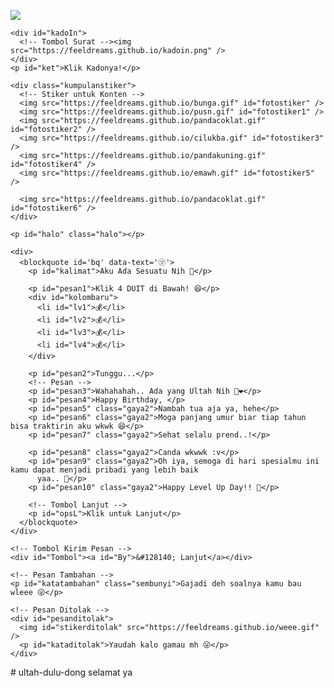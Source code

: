 <!DOCTYPE html>
<html lang="id">
<meta charset='UTF-8' />
<meta content='width=device-width, initial-scale=1, user-scalable=1, minimum-scale=1, maximum-scale=5'
  name='viewport' />
<meta content='IE=edge' http-equiv='X-UA-Compatible' />

<link rel="preconnect" href="https://fonts.googleapis.com">
<link rel="preconnect" href="https://fonts.gstatic.com" crossorigin>
<link href="https://fonts.googleapis.com/css2?family=Shippori+Antique:wght@400;700&display=swap" rel="stylesheet">
<link href="https://fonts.googleapis.com/css2?family=Dancing+Script&display=swap" rel="stylesheet">

<script src="https://cdn.jsdelivr.net/npm/sweetalert2@11.0.19/dist/sweetalert2.all.min.js"></script>
<link href="https://feeldreams.github.io/heihbd/style.css" rel="stylesheet" type="text/css" />
<script src="https://unpkg.com/typeit@8.7.0/dist/index.umd.js"></script>
<script src="https://kit.fontawesome.com/4f3ce16e3e.js" crossorigin="anonymous"></script>

<head>
  <title>Happy Birthday</title>
  <link rel="icon" type="image/x-icon" href="https://malasid.github.io/favicon.png">
  <meta name="description" content="HTML Bucin Malas.id">
  <!-- 
  Made with love by Rayys!

     Blog: https://PalingIT.com
     Instagram: @rayyarrr
     TikTok: @rayy4r
     Email: rayyar0703@gmail.com

  Thanks to all <3
-->
</head>

<body>

  <!-- Ganti Audio di sini -->
  <audio src="https://feeldreams.github.io/djikhlas.mp3" id="linkmp3" class="sembunyi"></audio>

  <div id="bodyblur">
    <!-- Wallpaper --><img src="https://feeldreams.github.io/wp9.jpg" id="wallpaper" />
    <div id="beneranblur"></div>
  </div>

  <div id='Content'>

    <div id="kadoIn">
      <!-- Tombol Surat --><img src="https://feeldreams.github.io/kadoin.png" />
    </div>
    <p id="ket">Klik Kadonya!</p>

    <div class="kumpulanstiker">
      <!-- Stiker untuk Konten -->
      <img src="https://feeldreams.github.io/bunga.gif" id="fotostiker" />
      <img src="https://feeldreams.github.io/pusn.gif" id="fotostiker1" />
      <img src="https://feeldreams.github.io/pandacoklat.gif" id="fotostiker2" />
      <img src="https://feeldreams.github.io/cilukba.gif" id="fotostiker3" />
      <img src="https://feeldreams.github.io/pandakuning.gif" id="fotostiker4" />
      <img src="https://feeldreams.github.io/emawh.gif" id="fotostiker5" />

      <img src="https://feeldreams.github.io/pandacoklat.gif" id="fotostiker6" />
    </div>

    <p id="halo" class="halo"></p>

    <div>
      <blockquote id='bq' data-text='㋡'>
        <p id="kalimat">Aku Ada Sesuatu Nih 🤣</p>

        <p id="pesan1">Klik 4 DUIT di Bawah! 😆</p>
        <div id="kolombaru">
          <li id="lv1">💰</li>
          <li id="lv2">💰</li>
          <li id="lv3">💰</li>
          <li id="lv4">💰</li>
        </div>

        <p id="pesan2">Tunggu...</p>
        <!-- Pesan -->
        <p id="pesan3">Wahahahah.. Ada yang Ultah Nih 🤣❤️</p>
        <p id="pesan4">Happy Birthday, </p>
        <p id="pesan5" class="gaya2">Nambah tua aja ya, hehe</p>
        <p id="pesan6" class="gaya2">Moga panjang umur biar tiap tahun bisa traktirin aku wkwk 😆</p>
        <p id="pesan7" class="gaya2">Sehat selalu prend..!</p>

        <p id="pesan8" class="gaya2">Canda wkwwk :v</p>
        <p id="pesan9" class="gaya2">Oh iya, semoga di hari spesialmu ini kamu dapat menjadi pribadi yang lebih baik
          yaa.. 🥳</p>
        <p id="pesan10" class="gaya2">Happy Level Up Day!! 🥳</p>

        <!-- Tombol Lanjut -->
        <p id="opsL">Klik untuk Lanjut</p>
      </blockquote>
    </div>

    <!-- Tombol Kirim Pesan -->
    <div id="Tombol"><a id="By">&#128140; Lanjut</a></div>

    <!-- Pesan Tambahan -->
    <p id="katatambahan" class="sembunyi">Gajadi deh soalnya kamu bau wleee 😜</p>

    <!-- Pesan Ditolak -->
    <div id="pesanditolak">
      <img id="stikerditolak" src="https://feeldreams.github.io/weee.gif" />
      <p id="kataditolak">Yaudah kalo gamau mh 😜</p>
    </div>

  </div>

  <script>
    const body = document.querySelector("body"); const swalst = Swal.mixin({timer: 2300, allowOutsideClick: false, showConfirmButton: false, timerProgressBar: true, imageHeight: 90, }); audio = new Audio('' + linkmp3.src); ftganti = 0; fungsi = 0; fungsiAwal = 0; deffotostiker = fotostiker.src; function berjatuhan() {const heart = document.createElement("div"); heart.className = "fas fa-snowflake"; heart.style.left = (Math.random() * 90) + "vw"; heart.style.animationDuration = (Math.random() * 3) + 2 + "s"; body.appendChild(heart);} setInterval(function name(params) {var heartArr = document.querySelectorAll(".fa-snowflake"); if (heartArr.length > 100) {heartArr[0].remove()} }, 100); Content.style = "opacity:1;margin-top:16vh"; const swals = Swal.mixin({allowOutsideClick: false, cancelButtonColor: '#FF0040', imageHeight: 80, });

    document.getElementById("kadoIn").onclick = function () {if (fungsiAwal == 0) {audio.play(); fungsiAwal = 1; kadoIn.style = "transition:all .8s ease;transform:scale(10);opacity:0"; wallpaper.style = "transform: scale(1.5);"; ket.style = "display:none"; setTimeout(initengahan, 300); setTimeout(inipesan, 500)} }

    async function inipesan() {
      var {value: nama} = await swals.fire({
        title: 'Masukin Nama Kamu', input: 'text',
      });
      if (nama && nama.length < 11) {
        window.nama = nama;
        vketikhalo = "Hai, " + nama + " ✨";
        mulainama();
      } else {
        await swals.fire('Ups!', 'Nama tidak boleh kosong atau lebih dari 10 karakter, ya!'); inipesan();
      }
    }

    //Variable Pertanyaan Akhir
    var tanya = 'Mau Kado Gak Nih? 😶🥱';
    var opstanya = 'Ayo jawab 😆';
    var tompositif = 'Mau';
    var tomnegatif = 'Engga';

    async function menuju() {pesanwhatsapp = "Makasii udah ngucapin " + nama + " ultah ><"; await swals.fire('OK!', 'Kirim jawabannya ke WhatsApp aku, ya!', 'success'); window.location = "https://api.whatsapp.com/send?phone=&text=" + pesanwhatsapp;}
  </script>
  <script src="https://malasid.github.io/html/hbd.js"></script>
  <!-- Sampai Sini -->
</body>

</html>
# ultah-dulu-dong
selamat ya
